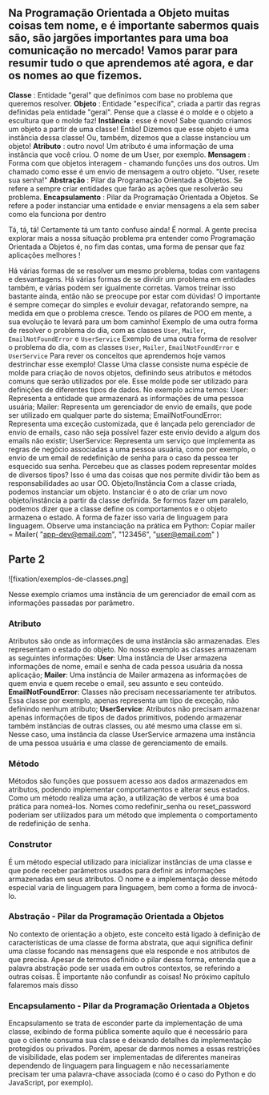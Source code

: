 ## Na Programação Orientada a Objeto muitas coisas tem nome, e é importante sabermos quais são, são jargões importantes para uma boa comunicação no mercado! Vamos parar para resumir tudo o que aprendemos até agora, e dar os nomes ao que fizemos.

**Classe** : Entidade "geral" que definimos com base no problema que queremos resolver.
**Objeto** : Entidade "específica", criada a partir das regras definidas pela entidade "geral". Pense que a classe é o molde e o objeto a escultura que o molde faz!
**Instância** : esse é novo! Sabe quando criamos um objeto a partir de uma classe! Então! Dizemos que esse objeto é uma instância dessa classe! Ou, também, dizemos que a classe instanciou um objeto!
**Atributo** : outro novo! Um atributo é uma informação de uma instância que você criou. O nome de um User, por exemplo.
**Mensagem** : Forma com que objetos interagem - chamando funções uns dos outros. Um chamado como esse é um envio de mensagem a outro objeto. "User, resete sua senha!"
**Abstração** : Pilar da Programação Orientada a Objetos. Se refere a sempre criar entidades que farão as ações que resolverão seu problema.
**Encapsulamento** : Pilar da Programação Orientada a Objetos. Se refere a poder instanciar uma entidade e enviar mensagens a ela sem saber como ela funciona por dentro

Tá, tá, tá! Certamente tá um tanto confuso ainda! É normal. A gente precisa explorar mais a nossa situação problema pra entender como Programação Orientada a Objetos é, no fim das contas, uma forma de pensar que faz aplicações melhores !

Há várias formas de se resolver um mesmo problema, todas com vantagens e desvantagens. Há várias formas de se dividir um problema em entidades também, e várias podem ser igualmente corretas. Vamos treinar isso bastante ainda, então não se preocupe por estar com dúvidas! O importante é sempre começar do simples e evoluir devagar, refatorando sempre, na medida em que o problema cresce. Tendo os pilares de POO em mente, a sua evolução te levará para um bom caminho!
Exemplo de uma outra forma de resolver o problema do dia, com as classes `User`, `Mailer`, `EmailNotFoundError` e `UserService`
Exemplo de uma outra forma de resolver o problema do dia, com as classes `User`, `Mailer`, `EmailNotFoundError` e `UserService`
Para rever os conceitos que aprendemos hoje vamos destrinchar esse exemplo!
Classe
Uma classe consiste numa espécie de molde para criação de novos objetos, definindo seus atributos e métodos comuns que serão utilizados por ele.
Esse molde pode ser utilizado para definições de diferentes tipos de dados. No exemplo acima temos:
User: Representa a entidade que armazenará as informações de uma pessoa usuária;
Mailer: Representa um gerenciador de envio de emails, que pode ser utilizado em qualquer parte do sistema;
EmailNotFoundError: Representa uma exceção customizada, que é lançada pelo gerenciador de envio de emails, caso não seja possível fazer este envio devido a algum dos emails não existir;
UserService: Representa um serviço que implementa as regras de negócio associadas a uma pessoa usuária, como por exemplo, o envio de um email de redefinição de senha para o caso da pessoa ter esquecido sua senha.
Percebeu que as classes podem representar moldes de diversos tipos?
Isso é uma das coisas que nos permite dividir tão bem as responsabilidades ao usar OO.
Objeto/Instância
Com a classe criada, podemos instanciar um objeto. Instanciar é o ato de criar um novo objeto/instância a partir da classe definida.
Se formos fazer um paralelo, podemos dizer que a classe define os comportamentos e o objeto armazena o estado.
A forma de fazer isso varia de linguagem para linguagem. Observe uma instanciação na prática em Python:
Copiar
mailer = Mailer(
  "app-dev@email.com",
  "123456",
  "user@email.com"
)

## Parte 2
![fixation/exemplos-de-classes.png]

Nesse exemplo criamos uma instância de um gerenciador de email com as informações passadas por parâmetro.
### Atributo
Atributos são onde as informações de uma instância são armazenadas. Eles representam o estado do objeto.
No nosso exemplo as classes armazenam as seguintes informações:
**User**: Uma instância de User armazena informações de nome, email e senha de cada pessoa usuária da nossa aplicação;
**Mailer**: Uma instância de Mailer armazena as informações de quem envia e quem recebe o email, seu assunto e seu conteúdo.
**EmailNotFoundError**: Classes não precisam necessariamente ter atributos. Essa classe por exemplo, apenas representa um tipo de exceção, não definindo nenhum atributo;
**UserService**: Atributos não precisam armazenar apenas informações de tipos de dados primitivos, podendo armazenar também instâncias de outras classes, ou até mesmo uma classe em si. Nesse caso, uma instância da classe UserService armazena uma instância de uma pessoa usuária e uma classe de gerenciamento de emails.

### Método
Métodos são funções que possuem acesso aos dados armazenados em atributos, podendo implementar comportamentos e alterar seus estados.
Como um método realiza uma ação, a utilização de verbos é uma boa prática para nomeá-los. Nomes como redefinir_senha ou reset_password poderiam ser utilizados para um método que implementa o comportamento de redefinição de senha.

### Construtor
É um método especial utilizado para inicializar instâncias de uma classe e que pode receber parâmetros usados para definir as informações armazenadas em seus atributos.
O nome e a implementação desse método especial varia de linguagem para linguagem, bem como a forma de invocá-lo.

### Abstração - Pilar da Programação Orientada a Objetos
No contexto de orientação a objeto, este conceito está ligado à definição de características de uma classe de forma abstrata, que aqui significa definir uma classe focando nas mensagens que ela responde e nos atributos de que precisa.
Apesar de termos definido o pilar dessa forma, entenda que a palavra abstração pode ser usada em outros contextos, se referindo a outras coisas. É importante não confundir as coisas! No próximo capítulo falaremos mais disso

### Encapsulamento - Pilar da Programação Orientada a Objetos
Encapsulamento se trata de esconder parte da implementação de uma classe, exibindo de forma pública somente aquilo que é necessário para que o cliente consuma sua classe e deixando detalhes da implementação protegidos ou privados. Porém, apesar de darmos nomes a essas restrições de visibilidade, elas podem ser implementadas de diferentes maneiras dependendo de linguagem para linguagem e não necessariamente precisam ter uma palavra-chave associada (como é o caso do Python e do JavaScript, por exemplo).
